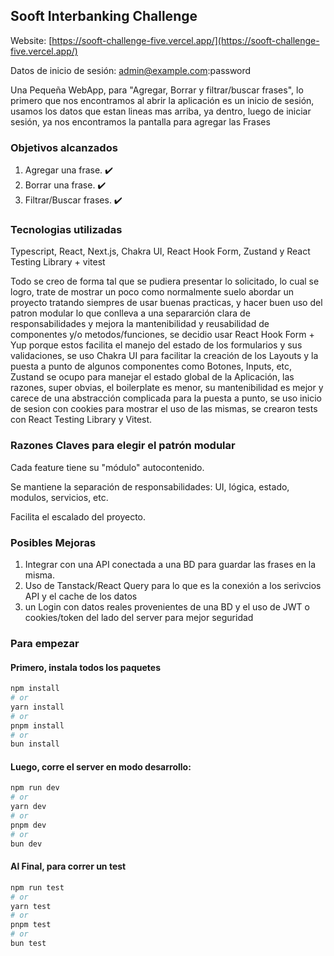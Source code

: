 ## Sooft Interbanking Challenge

Website: [https://sooft-challenge-five.vercel.app/](https://sooft-challenge-five.vercel.app/)

Datos de inicio de sesión: admin@example.com:password

Una Pequeña WebApp, para "Agregar, Borrar y filtrar/buscar frases", lo primero que nos encontramos al abrir la aplicación es un inicio de sesión, usamos los datos que estan lineas mas arriba, ya dentro, luego de iniciar sesión, ya nos encontramos la pantalla para agregar las Frases

### Objetivos alcanzados

1. Agregar una frase. ✔️
2. Borrar una frase. ✔️
3. Filtrar/Buscar frases. ✔️

### Tecnologias utilizadas

Typescript, React, Next.js, Chakra UI, React Hook Form, Zustand y React Testing Library + vitest

Todo se creo de forma tal que se pudiera presentar lo solicitado, lo cual se logro, trate de mostrar un poco como normalmente suelo abordar un proyecto tratando siempres de usar buenas practicas, y hacer buen uso del patron modular lo que conlleva a una separarción clara de responsabilidades y mejora la mantenibilidad y reusabilidad de componentes y/o metodos/funciones, se decidio usar React Hook Form + Yup porque estos facilita el manejo del estado de los formularios y sus validaciones, se uso Chakra UI para facilitar la creación de los Layouts y la puesta a punto de algunos componentes como Botones, Inputs, etc, Zustand se ocupo para manejar el estado global de la Aplicación, las razones, super obvias, el boilerplate es menor, su mantenibilidad es mejor y carece de una abstracción complicada para la puesta a punto, se uso inicio de sesion con cookies para mostrar el uso de las mismas, se crearon tests con React Testing Library y Vitest.

### Razones Claves para elegir el patrón modular

Cada feature tiene su "módulo" autocontenido.

Se mantiene la separación de responsabilidades: UI, lógica, estado, modulos, servicios, etc.

Facilita el escalado del proyecto.

### Posibles Mejoras

1. Integrar con una API conectada a una BD para guardar las frases en la misma.
2. Uso de Tanstack/React Query para lo que es la conexión a los serivcios API y el cache de los datos
3. un Login con datos reales provenientes de una BD y el uso de JWT o cookies/token del lado del server para mejor seguridad

### Para empezar

#### Primero, instala todos los paquetes

```bash
npm install
# or
yarn install
# or
pnpm install
# or
bun install
```

#### Luego, corre el server en modo desarrollo:

```bash
npm run dev
# or
yarn dev
# or
pnpm dev
# or
bun dev
```

#### Al Final, para correr un test

```bash
npm run test
# or
yarn test
# or
pnpm test
# or
bun test
```
